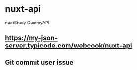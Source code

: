 # nuxt-api
nuxtStudy DummyAPI

## https://my-json-server.typicode.com/webcook/nuxt-api

## Git commit user issue
